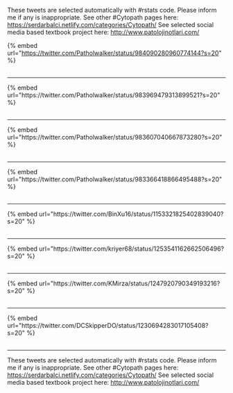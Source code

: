 

These tweets are selected automatically with #rstats code. Please inform me if any is inappropriate.
See other #Cytopath pages here: https://serdarbalci.netlify.com/categories/Cytopath/ 
See selected social media based textbook project here: http://www.patolojinotlari.com/

{% embed url="https://twitter.com/Patholwalker/status/984090280960774144?s=20" %}<br>
<br>
<hr>
{% embed url="https://twitter.com/Patholwalker/status/983969479313899521?s=20" %}<br>
<br>
<hr>
{% embed url="https://twitter.com/Patholwalker/status/983607040667873280?s=20" %}<br>
<br>
<hr>
{% embed url="https://twitter.com/Patholwalker/status/983366418866495488?s=20" %}<br>
<br>
<hr>
{% embed url="https://twitter.com/BinXu16/status/1153321825402839040?s=20" %}<br>
<br>
<hr>
{% embed url="https://twitter.com/kriyer68/status/1253541162662506496?s=20" %}<br>
<br>
<hr>
{% embed url="https://twitter.com/KMirza/status/1247920790349193216?s=20" %}<br>
<br>
<hr>
{% embed url="https://twitter.com/DCSkipperDO/status/1230694283017105408?s=20" %}<br>
<br>
<hr>


These tweets are selected automatically with #rstats code. Please inform me if any is inappropriate.
See other #Cytopath pages here: https://serdarbalci.netlify.com/categories/Cytopath/ 
See selected social media based textbook project here: http://www.patolojinotlari.com/
